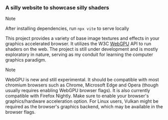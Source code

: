 ### A silly website to showcase silly shaders

>[!NOTE]
>After installing dependencies, run `npx vite` to serve locally

This project provides a variety of base image textures and effects in your graphics accelerated browser. It utilizes the W3C [WebGPU](https://github.com/gpuweb/gpuweb) API to run shaders on the web. The project is still under development and is mostly exploratory in nature, serving as my conduit for learning the computer graphics paradigm.

>[!NOTE]
>WebGPU is new and still experimental. It should be compatible with most chromium browsers such as Chrome, Microsoft Edge and Opera (though usually requires enabling WebGPU browser flags). It is also currently compatible with Firefox Nightly. Make sure to enable your browser's graphics/hardware acceleration option. For Linux users, Vulkan might be required as the browser's graphics backend, which may be available in the browser flags.